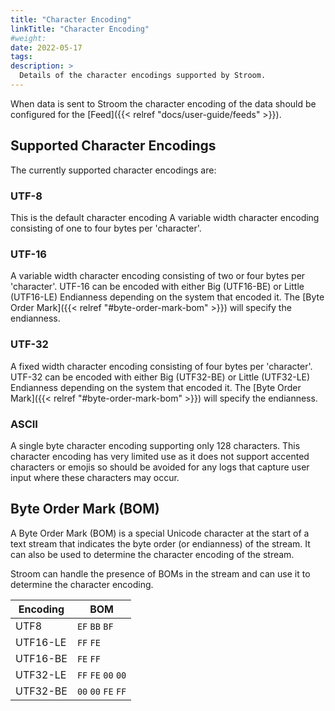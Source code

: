 ```yaml
---
title: "Character Encoding"
linkTitle: "Character Encoding"
#weight:
date: 2022-05-17
tags: 
description: >
  Details of the character encodings supported by Stroom.
---
```


When data is sent to Stroom the character encoding of the data should be configured for the [Feed]({{< relref "docs/user-guide/feeds" >}}).


## Supported Character Encodings

The currently supported character encodings are:


### UTF-8

This is the default character encoding 
A variable width character encoding consisting of one to four bytes per 'character'.


### UTF-16

A variable width character encoding consisting of two or four bytes per 'character'.
UTF-16 can be encoded with either Big (UTF16-BE) or Little (UTF16-LE) Endianness depending on the system that encoded it.
The [Byte Order Mark]({{< relref "#byte-order-mark-bom" >}}) will specify the endianness.


### UTF-32

A fixed width character encoding consisting of four bytes per 'character'.
UTF-32 can be encoded with either Big (UTF32-BE) or Little (UTF32-LE) Endianness depending on the system that encoded it.
The [Byte Order Mark]({{< relref "#byte-order-mark-bom" >}}) will specify the endianness.


### ASCII

A single byte character encoding supporting only 128 characters.
This character encoding has very limited use as it does not support accented characters or emojis so should be avoided for any logs that capture user input where these characters may occur.


## Byte Order Mark (BOM)

A Byte Order Mark (BOM) is a special Unicode character at the start of a text stream that indicates the byte order (or endianness) of the stream.
It can also be used to determine the character encoding of the stream.

Stroom can handle the presence of BOMs in the stream and can use it to determine the character encoding.

| Encoding | BOM                 |
| -------- | --------------      |
| UTF8     | `EF` `BB` `BF`      |
| UTF16-LE | `FF` `FE`           |
| UTF16-BE | `FE` `FF`           |
| UTF32-LE | `FF` `FE` `00` `00` |
| UTF32-BE | `00` `00` `FE` `FF` |
